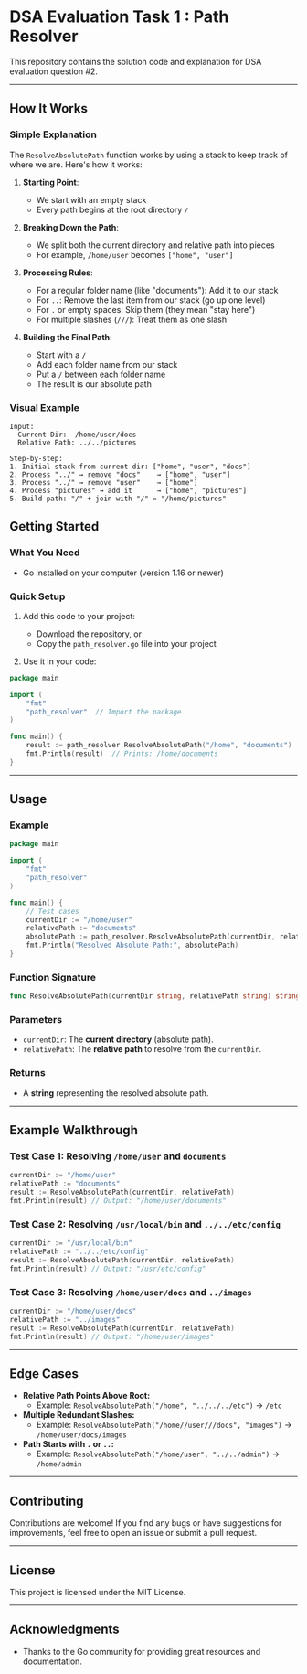 # DSA Evaluation Task 1 : Path Resolver

This repository contains the solution code and explanation for DSA evaluation question #2.


---

## How It Works

### Simple Explanation

The `ResolveAbsolutePath` function works by using a stack to keep track of where we are. Here's how it works:

1. **Starting Point**: 
   - We start with an empty stack
   - Every path begins at the root directory `/`

2. **Breaking Down the Path**:
   - We split both the current directory and relative path into pieces
   - For example, `/home/user` becomes `["home", "user"]`

3. **Processing Rules**:
   - For a regular folder name (like "documents"): Add it to our stack
   - For `..`: Remove the last item from our stack (go up one level)
   - For `.` or empty spaces: Skip them (they mean "stay here")
   - For multiple slashes (`///`): Treat them as one slash

4. **Building the Final Path**:
   - Start with a `/`
   - Add each folder name from our stack
   - Put a `/` between each folder name
   - The result is our absolute path

### Visual Example

```
Input:
  Current Dir:  /home/user/docs
  Relative Path: ../../pictures

Step-by-step:
1. Initial stack from current dir: ["home", "user", "docs"]
2. Process "../" → remove "docs"    → ["home", "user"]
3. Process "../" → remove "user"    → ["home"]
4. Process "pictures" → add it      → ["home", "pictures"]
5. Build path: "/" + join with "/" = "/home/pictures"
```


## Getting Started

### What You Need
- Go installed on your computer (version 1.16 or newer)

### Quick Setup
1. Add this code to your project:
   - Download the repository, or
   - Copy the `path_resolver.go` file into your project

2. Use it in your code:
```go
package main

import (
    "fmt"
    "path_resolver"  // Import the package
)

func main() {
    result := path_resolver.ResolveAbsolutePath("/home", "documents")
    fmt.Println(result)  // Prints: /home/documents
}
```

---

## Usage

### Example

```go
package main

import (
	"fmt"
	"path_resolver"
)

func main() {
	// Test cases
	currentDir := "/home/user"
	relativePath := "documents"
	absolutePath := path_resolver.ResolveAbsolutePath(currentDir, relativePath)
	fmt.Println("Resolved Absolute Path:", absolutePath)
}
```

### Function Signature

```go
func ResolveAbsolutePath(currentDir string, relativePath string) string
```

### Parameters
- `currentDir`: The **current directory** (absolute path).
- `relativePath`: The **relative path** to resolve from the `currentDir`.

### Returns
- A **string** representing the resolved absolute path.

---

## Example Walkthrough

### Test Case 1: Resolving `/home/user` and `documents`

```go
currentDir := "/home/user"
relativePath := "documents"
result := ResolveAbsolutePath(currentDir, relativePath)
fmt.Println(result) // Output: "/home/user/documents"
```

### Test Case 2: Resolving `/usr/local/bin` and `../../etc/config`

```go
currentDir := "/usr/local/bin"
relativePath := "../../etc/config"
result := ResolveAbsolutePath(currentDir, relativePath)
fmt.Println(result) // Output: "/usr/etc/config"
```

### Test Case 3: Resolving `/home/user/docs` and `../images`

```go
currentDir := "/home/user/docs"
relativePath := "../images"
result := ResolveAbsolutePath(currentDir, relativePath)
fmt.Println(result) // Output: "/home/user/images"
```

---

## Edge Cases

- **Relative Path Points Above Root:**
  - Example: `ResolveAbsolutePath("/home", "../../../etc")` → `/etc`
- **Multiple Redundant Slashes:**
  - Example: `ResolveAbsolutePath("/home//user///docs", "images")` → `/home/user/docs/images`
- **Path Starts with `.` or `..`:**
  - Example: `ResolveAbsolutePath("/home/user", "../../admin")` → `/home/admin`

---

## Contributing

Contributions are welcome! If you find any bugs or have suggestions for improvements, feel free to open an issue or submit a pull request.

---

## License

This project is licensed under the MIT License.

---

## Acknowledgments

- Thanks to the Go community for providing great resources and documentation.
